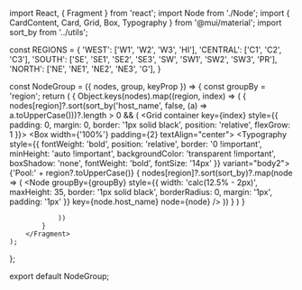 import React, { Fragment } from 'react';
import Node from './Node';
import { CardContent, Card, Grid, Box, Typography } from '@mui/material';
import sort_by from '../utils';

const REGIONS = {
    'WEST': ['W1', 'W2', 'W3', 'HI'],
    'CENTRAL': ['C1', 'C2', 'C3'],
    'SOUTH': ['SE', 'SE1', 'SE2', 'SE3', 'SW', 'SW1', 'SW2', 'SW3', 'PR'],
    'NORTH': ['NE', 'NE1', 'NE2', 'NE3', 'G'],
}

const NodeGroup = ({ nodes, group, keyProp }) => {
    const groupBy = 'region';
    return (
        <Fragment key={keyProp}>
            {
                Object.keys(nodes).map((region, index) => (
                    <Fragment key={index}>
                        {
                            nodes[region]?.sort(sort_by('host_name', false, (a) => a.toUpperCase()))?.length > 0 && (
                                <Grid container key={index} style={{ padding: 0, margin: 0, border: '1px solid black', position: 'relative', flexGrow: 1 }}>
                                    <Box width={'100%'} padding={2} textAlign="center">
                                        <Typography style={{ fontWeight: 'bold', position: 'relative', border: '0 !important', minHeight: 'auto !important', backgroundColor: 'transparent !important', boxShadow: 'none', fontWeight: 'bold', fontSize: '14px' }} variant="body2">{'Pool:' + region?.toUpperCase()}</Typography>
                                    </Box>
                                    {
                                        nodes[region]?.sort(sort_by)?.map(node => (
                                            <Node groupBy={groupBy} style={{
                                                width: 'calc(12.5% - 2px)',
                                                maxHeight: 35,
                                                border: '1px solid black',
                                                borderRadius: 0,
                                                margin: '1px',
                                                padding: '1px'
                                            }} key={node.host_name} node={node} />
                                        ))
                                    }
                                </Grid>
                            )
                        }
                    </Fragment>

                ))
            }
        </Fragment>
    );
};

export default NodeGroup;
